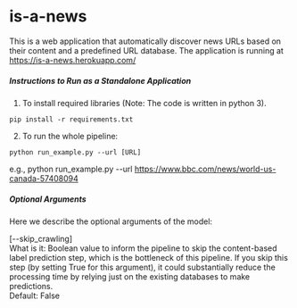 # is-a-news
This is a web application that automatically discover news URLs based on their content and a predefined URL database. The application is running at https://is-a-news.herokuapp.com/

##### Instructions to Run as a Standalone Application
1. To install required libraries (Note: The code is written in python 3).
```shell=
pip install -r requirements.txt
```

2. To run the whole pipeline:
```shell=
python run_example.py --url [URL]
```
e.g., python run_example.py --url https://www.bbc.com/news/world-us-canada-57408094


##### Optional Arguments
Here we describe the optional arguments of the model:

[--skip_crawling]<br/>
What is it: Boolean value to inform the pipeline to skip the content-based label prediction step, which is the bottleneck of this pipeline. If you skip this step (by setting True for this argument), it could substantially reduce the processing time by relying just on the existing databases to make predictions.<br/>
Default: False
